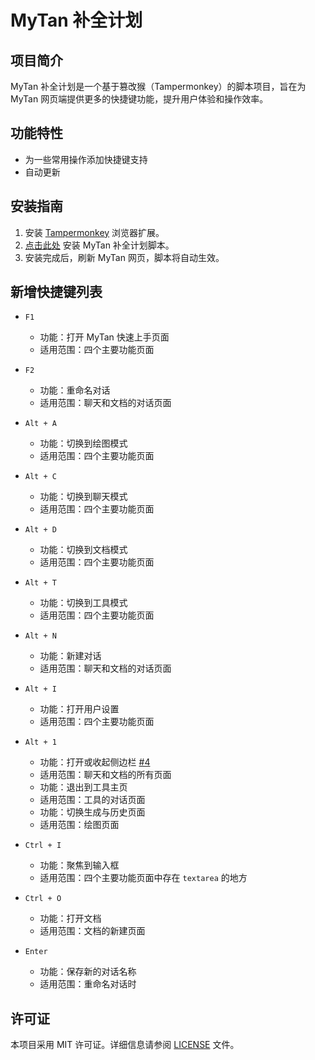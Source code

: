 # MyTan 补全计划

## 项目简介
MyTan 补全计划是一个基于篡改猴（Tampermonkey）的脚本项目，旨在为 MyTan 网页端提供更多的快捷键功能，提升用户体验和操作效率。

## 功能特性
- 为一些常用操作添加快捷键支持
- 自动更新

## 安装指南
1. 安装 [Tampermonkey](https://www.tampermonkey.net/) 浏览器扩展。
2. [点击此处](https://raw.githubusercontent.com/lc6464/MyTan-Enhancer/main/shortcut.user.js) 安装 MyTan 补全计划脚本。
3. 安装完成后，刷新 MyTan 网页，脚本将自动生效。

## 新增快捷键列表
- `F1`
  - 功能：打开 MyTan 快速上手页面
  - 适用范围：四个主要功能页面

- `F2`
  - 功能：重命名对话
  - 适用范围：聊天和文档的对话页面

- `Alt + A`
  - 功能：切换到绘图模式
  - 适用范围：四个主要功能页面

- `Alt + C`
  - 功能：切换到聊天模式
  - 适用范围：四个主要功能页面

- `Alt + D`
  - 功能：切换到文档模式
  - 适用范围：四个主要功能页面

- `Alt + T`
  - 功能：切换到工具模式
  - 适用范围：四个主要功能页面

- `Alt + N`
  - 功能：新建对话
  - 适用范围：聊天和文档的对话页面

- `Alt + I`
  - 功能：打开用户设置
  - 适用范围：四个主要功能页面

- `Alt + 1`
  - 功能：打开或收起侧边栏 [#4](https://github.com/lc6464/MyTan-Enhancer/issues/4)
  - 适用范围：聊天和文档的所有页面
  - 功能：退出到工具主页
  - 适用范围：工具的对话页面
  - 功能：切换生成与历史页面
  - 适用范围：绘图页面

- `Ctrl + I`
  - 功能：聚焦到输入框
  - 适用范围：四个主要功能页面中存在 `textarea` 的地方

- `Ctrl + O`
  - 功能：打开文档
  - 适用范围：文档的新建页面

- `Enter`
  - 功能：保存新的对话名称
  - 适用范围：重命名对话时

## 许可证
本项目采用 MIT 许可证。详细信息请参阅 [LICENSE](LICENSE) 文件。